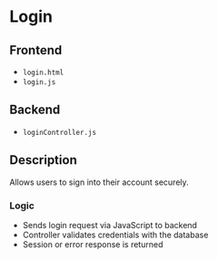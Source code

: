 # Login

## Frontend
- `login.html`
- `login.js`

## Backend
- `loginController.js`

## Description
Allows users to sign into their account securely.

### Logic
- Sends login request via JavaScript to backend
- Controller validates credentials with the database
- Session or error response is returned
